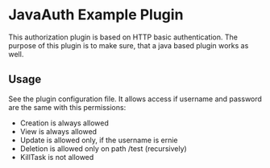 # JavaAuth Example Plugin

This authorization plugin is based on HTTP basic authentication.
The purpose of this plugin is to make sure, that a java based plugin works as well.

## Usage

See the plugin configuration file.
It allows access if username and password are the same with this permissions:

- Creation is always allowed
- View is always allowed
- Update is allowed only, if the username is ernie
- Deletion is allowed only on path /test (recursively)
- KillTask is not allowed

